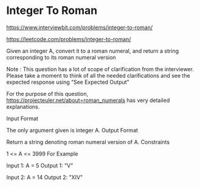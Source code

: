 # Integer To Roman

https://www.interviewbit.com/problems/integer-to-roman/

https://leetcode.com/problems/integer-to-roman/


Given an integer A, convert it to a roman numeral, and return a string corresponding to its roman numeral version

Note : This question has a lot of scope of clarification from the interviewer. Please take a moment to think of all the needed clarifications and see the expected response using “See Expected Output”

For the purpose of this question, https://projecteuler.net/about=roman_numerals has very detailed explanations.




Input Format

The only argument given is integer A.
Output Format

Return a string denoting roman numeral version of A.
Constraints

1 <= A <= 3999
For Example

Input 1:
    A = 5
Output 1:
    "V"

Input 2:
    A = 14
Output 2:
    "XIV"

